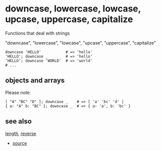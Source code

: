 
# downcase, lowercase, lowcase, upcase, uppercase, capitalize

Functions that deal with strings

"downcase", "lowercase", "lowcase",
"upcase", "uppercase",
"capitalize"

```
downcase 'HELLO'           # => 'hello'
'HELLO'; downcase _        # => 'hello'
'HELLO'; downcase 'WORLD'  # => 'world'
# ...
```

## objects and arrays

Please note:

```
[ "A" "BC" "D" ]; downcase _    # => [ 'a' 'bc' 'd' ]
{ a: "A" b: "BC" }; downcase _  # => { a: 'a', b: 'bc' }
```

## see also

[length](length.md), [reverse](reverse.md)


* [source](https://github.com/floraison/flor/tree/master/lib/flor/pcore/strings.rb)

